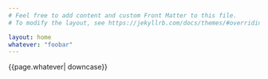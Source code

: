 ```yaml
---
# Feel free to add content and custom Front Matter to this file.
# To modify the layout, see https://jekyllrb.com/docs/themes/#overriding-theme-defaults

layout: home
whatever: "foobar"
---
```


{{page.whatever| downcase}}
